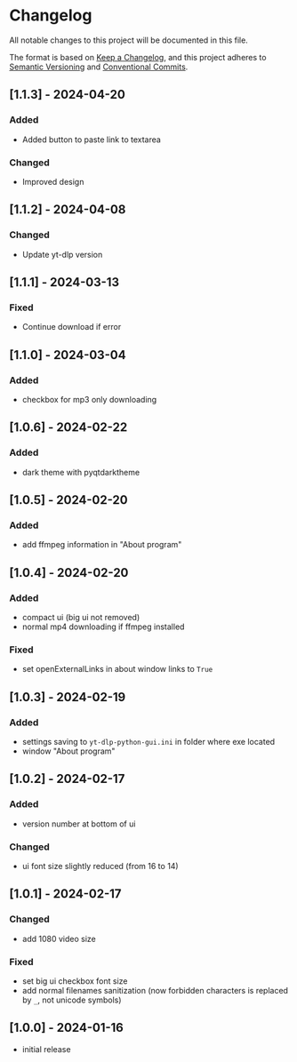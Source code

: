 # Changelog

All notable changes to this project will be documented in this file.

The format is based on [Keep a Changelog],
and this project adheres to [Semantic Versioning] and [Conventional Commits].

## [1.1.3] - 2024-04-20

### Added

- Added button to paste link to textarea

### Changed

- Improved design

## [1.1.2] - 2024-04-08

### Changed

- Update yt-dlp version

## [1.1.1] - 2024-03-13

### Fixed

- Continue download if error

## [1.1.0] - 2024-03-04

### Added

- checkbox for mp3 only downloading

## [1.0.6] - 2024-02-22

### Added

- dark theme with pyqtdarktheme

## [1.0.5] - 2024-02-20

### Added

- add ffmpeg information in "About program"

## [1.0.4] - 2024-02-20

### Added

- compact ui (big ui not removed)
- normal mp4 downloading if ffmpeg installed

### Fixed

- set openExternalLinks in about window links to `True`

## [1.0.3] - 2024-02-19

### Added

- settings saving to `yt-dlp-python-gui.ini` in folder where exe located
- window "About program"

## [1.0.2] - 2024-02-17

### Added

- version number at bottom of ui

### Changed

- ui font size slightly reduced (from 16 to 14)

## [1.0.1] - 2024-02-17

### Changed

- add 1080 video size

### Fixed

- set big ui checkbox font size
- add normal filenames sanitization (now forbidden characters is replaced by `_`, not unicode symbols)

## [1.0.0] - 2024-01-16

- initial release

<!-- Links -->
[keep a changelog]: https://keepachangelog.com/en/1.0.0/
[semantic versioning]: https://semver.org/spec/v2.0.0.html
[conventional commits]: https://www.conventionalcommits.org/en/v1.0.0/
